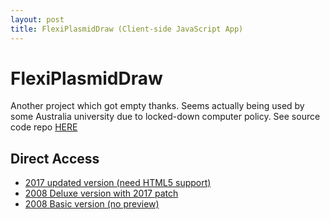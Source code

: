 ```yaml
---
layout: post
title: FlexiPlasmidDraw (Client-side JavaScript App)
---
```

# FlexiPlasmidDraw
Another project which got empty thanks. Seems actually being used by some Australia university due to locked-down computer policy. See source code repo [HERE](https://github.com/MaverickTse/FlexiPlasmidDraw)

## Direct Access
* [2017 updated version (need HTML5 support)](https://www.mavtse.com/FlexiPlasmidDraw/FlexiPlasmidDraw2017.html)
* [2008 Deluxe version with 2017 patch](https://www.mavtse.com/FlexiPlasmidDraw/FlexiPlasmidDraw%20v2%20Deluxe.xhtml)
* [2008 Basic version (no preview)](https://www.mavtse.com/FlexiPlasmidDraw/TYMPlasmidDraw.htm)

